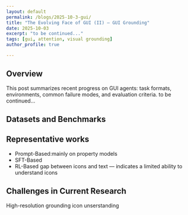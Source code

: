 ```yaml
---
layout: default
permalink: /blogs/2025-10-3-gui/
title: "The Evolving Face of GUI (II) – GUI Grounding"
date: 2025-10-03
excerpt: "to be continued..."
tags: [gui, attention, visual grounding]
author_profile: true

---
```


<div class="blog-post" markdown="1">

## Overview

This post summarizes recent progress on GUI agents: task formats, environments, common failure modes, and evaluation criteria.
to be continued...

## Datasets and Benchmarks

## Representative works

- Prompt-Based:mainly on property models
- SFT-Based
- RL-Based
gap between icons and text — indicates a limited ability to understand icons

<!-- ## Problem Setup
- What is a GUI agent? Typical inputs (screens, DOM, OCR) and outputs (actions, coordinates, key sequences).
- Benchmarks and tasks: form filling, navigation, multi-step workflows.

## Recent Works (Brief)
- Agent architectures: planning + acting, reflection, tool-use, multi-agent collaboration.
- Perception: OCR, layout understanding, vision-language grounding.
- Action spaces: pixel vs. DOM vs. programmatic APIs.

## Design Tips
- Use hierarchical policies (high-level planner + low-level controller).
- Add self-check and rollback strategies.
- Maintain action history and error classifiers. -->

<!-- ## Takeaways
- GUI agents benefit from structured state (DOM/layout) and reliable action abstractions.
- Robustness needs explicit handling of UI variability and error recovery. -->

## Challenges in Current Research
High-resolution grounding
icon unserstanding

</div>
